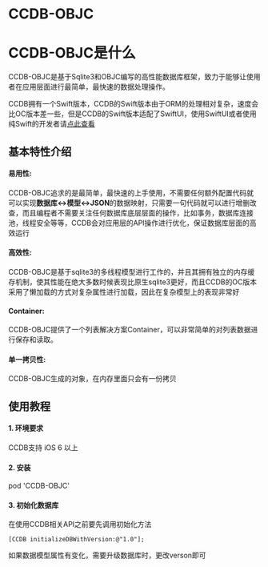 # CCDB-OBJC
# CCDB-OBJC是什么
CCDB-OBJC是基于Sqlite3和OBJC编写的高性能数据库框架，致力于能够让使用者在应用层面进行最简单，最快速的数据处理操作。

CCDB拥有一个Swift版本，CCDB的Swift版本由于ORM的处理相对复杂，速度会比OC版本差一些，但是CCDB的Swift版本适配了SwiftUI，使用SwiftUI或者使用纯Swift的开发者请[点此查看](https://github.com/cmwsssss/CCDB)

## 基本特性介绍

#### 易用性:
CCDB-OBJC追求的是最简单，最快速的上手使用，不需要任何额外配置代码就可以实现**数据库<->模型<->JSON**的数据映射，只需要一句代码就可以进行增删改查，而且编程者不需要关注任何数据库底层层面的操作，比如事务，数据库连接池，线程安全等等，CCDB会对应用层的API操作进行优化，保证数据库层面的高效运行

#### 高效性:
CCDB-OBJC是基于sqlite3的多线程模型进行工作的，并且其拥有独立的内存缓存机制，使其性能在绝大多数时候表现比原生sqlite3更好，而且CCDB的OC版本采用了懒加载的方式对复杂属性进行加载，因此在复杂模型上的表现非常好

#### Container:
CCDB-OBJC提供了一个列表解决方案Container，可以非常简单的对列表数据进行保存和读取。

#### 单一拷贝性:
CCDB-OBJC生成的对象，在内存里面只会有一份拷贝

## 使用教程

#### 1. 环境要求
CCDB支持 iOS 6 以上

#### 2. 安装
pod 'CCDB-OBJC'

#### 3. 初始化数据库
在使用CCDB相关API之前要先调用初始化方法
```
[CCDB initializeDBWithVersion:@"1.0"];
```
如果数据模型属性有变化，需要升级数据库时，更改verson即可
